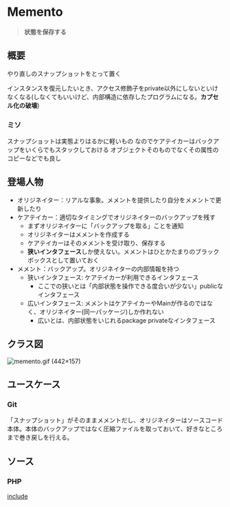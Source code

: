 # Memento

> **状態を保存する**

## 概要

やり直しのスナップショットをとって置く

インスタンスを復元したいとき、アクセス修飾子をprivate以外にしないといけなくなる(しなくてもいいけど、内部構造に依存したプログラムになる。**カプセル化の破壊**)




### ミソ

スナップショットは実態よりはるかに軽いもの
なのでケアテイカーはバックアップをいくらでもスタックしておける
オブジェクトそのものでなくその属性のコピーなどでも良し


## 登場人物

- オリジネイター：リアルな事象。メメントを提供したり自分をメメントで更新したり
- ケアテイカー：適切なタイミングでオリジネイターのバックアップを残す
  - まずオリジネイターに「バックアップを取る」ことを通知
  - オリジネイターはメメントを作成する
  - ケアテイカーはそのメメントを受け取り、保存する
  - **狭いインタフェース**しか使えない。メメントはひとかたまりのブラックボックスとして置いておく
- メメント：バックアップ。オリジネイターの内部情報を持つ
  - 狭いインタフェース: ケアテイカーが利用できるインタフェース
    - ここでの狭いとは「内部状態を操作できる度合いが少ない」publicなインタフェース
  - 広いインタフェース: メメントはケアテイカーやMainが作るのではなく、オリジネイター(同一パッケージ)しか作れない
    - 広いとは、内部状態をいじれるpackage privateなインタフェース



## クラス図

![memento\.gif \(442×157\)](https://www.dofactory.com/images/diagrams/net/memento.gif)


## ユースケース

### Git

「スナップショット」がそのままメメントだし、オリジネイターはソースコード本体。本体のバックアップではなく圧縮ファイルを取っておいて、好きなところまで巻き戻しを行える。

## ソース

### PHP

[include](../../patterns/Memento/index.php)
